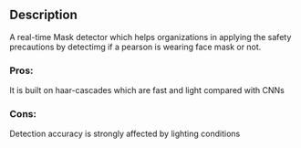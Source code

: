 ## Description

A real-time Mask detector which helps organizations in applying the safety precautions by detectimg if a pearson is wearing face mask or not.

### Pros:
It is built on haar-cascades which are fast and light compared with CNNs 

### Cons:
Detection accuracy is strongly affected by lighting conditions
